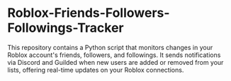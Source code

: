 # Roblox-Friends-Followers-Followings-Tracker
This repository contains a Python script that monitors changes in your Roblox account's friends, followers, and followings. It sends notifications via Discord and Guilded when new users are added or removed from your lists, offering real-time updates on your Roblox connections.
